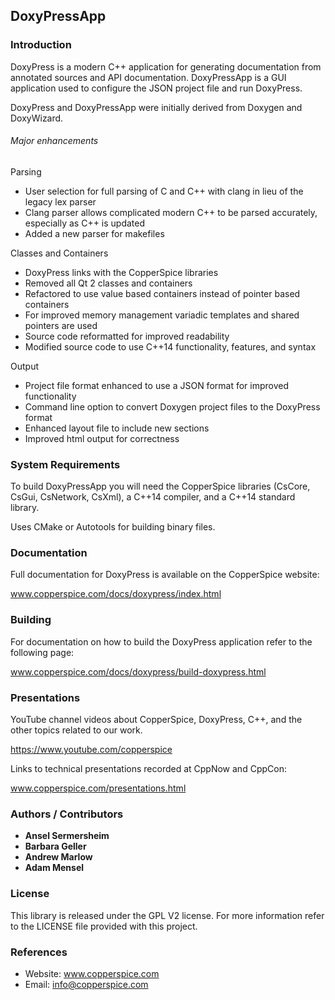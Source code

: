 ## DoxyPressApp

### Introduction

DoxyPress is a modern C++ application for generating documentation from annotated sources and API documentation.
DoxyPressApp is a GUI application used to configure the JSON project file and run DoxyPress.

DoxyPress and DoxyPressApp were initially derived from Doxygen and DoxyWizard.

###### Major enhancements

Parsing

* User selection for full parsing of C and C++ with clang in lieu of the legacy lex parser
* Clang parser allows complicated modern C++ to be parsed accurately, especially as C++ is updated
* Added a new parser for makefiles

Classes and Containers

* DoxyPress links with the CopperSpice libraries
* Removed all Qt 2 classes and containers
* Refactored to use value based containers instead of pointer based containers
* For improved memory management variadic templates and shared pointers are used
* Source code reformatted for improved readability
* Modified source code to use C++14 functionality, features, and syntax

Output

* Project file format enhanced to use a JSON format for improved functionality
* Command line option to convert Doxygen project files to the DoxyPress format
* Enhanced layout file to include new sections
* Improved html output for correctness


### System Requirements

To build DoxyPressApp you will need the CopperSpice libraries (CsCore, CsGui, CsNetwork, CsXml), a C++14 compiler, and a
C++14 standard library.

Uses CMake or Autotools for building binary files.


### Documentation

Full documentation for DoxyPress is available on the CopperSpice website:

www.copperspice.com/docs/doxypress/index.html


### Building

For documentation on how to build the DoxyPress application refer to the following page:

www.copperspice.com/docs/doxypress/build-doxypress.html


### Presentations

YouTube channel videos about CopperSpice, DoxyPress, C++, and the other topics related to our work.

https://www.youtube.com/copperspice


Links to technical presentations recorded at CppNow and CppCon:

www.copperspice.com/presentations.html


### Authors / Contributors

* **Ansel Sermersheim**
* **Barbara Geller**
* **Andrew Marlow**
* **Adam Mensel**


### License

This library is released under the GPL V2 license. For more information refer to the LICENSE file provided with this
project.

### References

* Website: www.copperspice.com
* Email:   info@copperspice.com